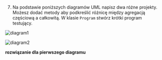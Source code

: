 7. Na podstawie poniższych diagramów UML napisz dwa różne projekty. Możesz dodać metody aby podkreślić różnicę między agregacją częściową a całkowitą. W klasie `Program` stwórz krótki program testujący.
 
 ![diagram1](https://i.imgur.com/UnBN0qq.png)
 
 ![diagram2](https://i.imgur.com/Y9iqZ1Q.png)
 
 **rozwiązanie dla pierwszego diagramu**
